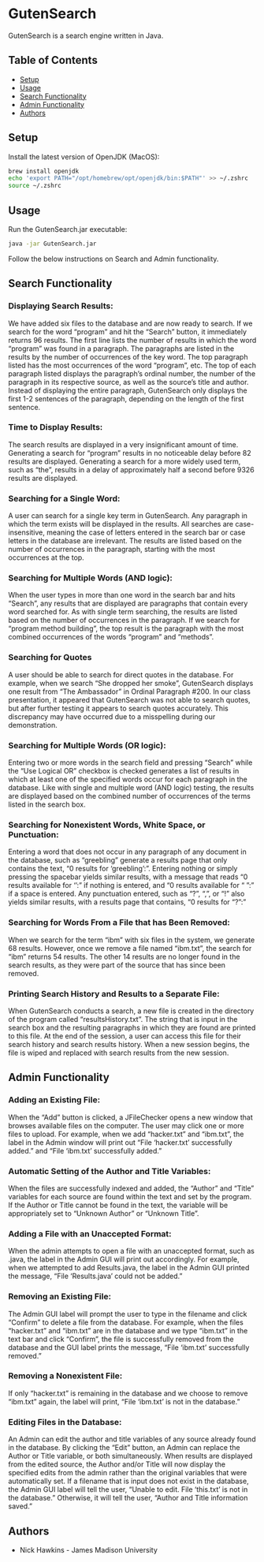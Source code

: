 # GutenSearch

GutenSearch is a search engine written in Java.

## Table of Contents
* [Setup](#setup)
* [Usage](#usage)
* [Search Functionality](#search-functionality)
* [Admin Functionality](#admin-functionality)
* [Authors](#authors)

## Setup

Install the latest version of OpenJDK (MacOS):
```bash
brew install openjdk
echo 'export PATH="/opt/homebrew/opt/openjdk/bin:$PATH"' >> ~/.zshrc
source ~/.zshrc
```

## Usage

Run the GutenSearch.jar executable:

```bash
java -jar GutenSearch.jar
```

Follow the below instructions on Search and Admin functionality. 

## Search Functionality
### Displaying Search Results:
We have added six files to the database and are now ready to search. If we search for the word “program” and hit the 
“Search” button, it immediately returns 96 results. The first line lists the number of results in which the word 
“program” was found in a paragraph. The paragraphs are listed in the results by the number of occurrences of the key 
word. The top paragraph listed has the most occurrences of the word “program”, etc. The top of each paragraph listed 
displays the paragraph’s ordinal number, the number of the paragraph in its respective source, as well as the source’s 
title and author. Instead of displaying the entire paragraph, GutenSearch only displays the first 1-2 sentences of the 
paragraph, depending on the length of the first sentence.

### Time to Display Results:
The search results are displayed in a very insignificant amount of time. Generating a search for “program” results in 
no noticeable delay before 82 results are displayed. Generating a search for a more widely used term, such as “the”, 
results in a delay of approximately half a second before 9326 results are displayed.

### Searching for a Single Word:
A user can search for a single key term in GutenSearch. Any paragraph in which the term exists will be displayed in 
the results. All searches are case-insensitive, meaning the case of letters entered in the search bar or case letters 
in the database are irrelevant. The results are listed based on the number of occurrences in the paragraph, starting 
with the most occurrences at the top.

### Searching for Multiple Words (AND logic):
When the user types in more than one word in the search bar and hits “Search”, any results that are displayed are 
paragraphs that contain every word searched for. As with single term searching, the results are listed based on the 
number of occurrences in the paragraph. If we search for “program method building”, the top result is the paragraph 
with the most combined occurrences of the words “program” and “methods”.

### Searching for Quotes
A user should be able to search for direct quotes in the database. For example, when we search “She dropped her smoke”, 
GutenSearch displays one result from “The Ambassador” in Ordinal Paragraph #200. In our class presentation, it 
appeared that GutenSearch was not able to search quotes, but after further testing it appears to search quotes 
accurately. This discrepancy may have occurred due to a misspelling during our demonstration.
     
### Searching for Multiple Words (OR logic):
Entering two or more words in the search field and pressing “Search” while the “Use Logical OR” checkbox is checked 
generates a list of results in which at least one of the specified words occur for each paragraph in the database. 
Like with single and multiple word (AND logic) testing, the results are displayed based on the combined number of 
occurrences of the terms listed in the search box.

### Searching for Nonexistent Words, White Space, or Punctuation:
Entering a word that does not occur in any paragraph of any document in the database, such as “greebling” generate a 
results page that only contains the text, “0 results for ‘greebling’:”.
Entering nothing or simply pressing the spacebar yields similar results, with a message that reads
“0 results available for ‘’:” if nothing is entered, and “0 results available for “ ”:” if a space is entered.
Any punctuation entered, such as “?”, “,”, or “!” also yields similar results, with a results page that contains, “0 
results for “?”:”

### Searching for Words From a File that has Been Removed:
When we search for the term “ibm” with six files in the system, we generate 68 results. However, once we remove a file 
named “ibm.txt”, the search for “ibm” returns 54 results. The other 14 results are no longer found in the search 
results, as they were part of the source that has since been removed.

### Printing Search History and Results to a Separate File: 
When GutenSearch conducts a search, a new file is created in the directory of the program called “resultsHistory.txt”. 
The string that is input in the search box and the resulting paragraphs in which they are found are printed to this 
file. At the end of the session, a user can access this file for their search history and search results history. When 
a new session begins, the file is wiped and replaced with search results from the new session.

## Admin Functionality
### Adding an Existing File:
When the “Add” button is clicked, a JFileChecker opens a new window that browses available files on the computer. The 
user may click one or more files to upload. For example, when we add “hacker.txt” and “ibm.txt”, the label in the Admin 
window will print out “File ‘hacker.txt’ successfully added.” and “File ‘ibm.txt’ successfully added.”

### Automatic Setting of the Author and Title Variables:
When the files are successfully indexed and added, the “Author” and “Title” variables for each source are found within 
the text and set by the program. If the Author or Title cannot be found in the text, the variable will be appropriately 
set to “Unknown Author” or “Unknown Title”.

### Adding a File with an Unaccepted Format:
When the admin attempts to open a file with an unaccepted format, such as .java, the label in the Admin GUI will print 
out accordingly. For example, when we attempted to add Results.java, the label in the Admin GUI printed the message, 
“File ‘Results.java’ could not be added.”

### Removing an Existing File:
The Admin GUI label will prompt the user to type in the filename and click “Confirm” to delete a file from the 
database. For example, when the files “hacker.txt” and “ibm.txt” are in the database and we type “ibm.txt” in the text 
bar and click “Confirm”, the file is successfully removed from the database and the GUI label prints the message, 
“File ‘ibm.txt’ successfully removed.”

### Removing a Nonexistent File:
If only “hacker.txt” is remaining in the database and we choose to remove “ibm.txt” again, the label will print, “File 
‘ibm.txt’ is not in the database.”

### Editing Files in the Database:
An Admin can edit the author and title variables of any source already found in the database. By clicking the “Edit” 
button, an Admin can replace the Author or Title variable, or both simultaneously. When results are displayed from the 
edited source, the Author and/or Title will now display the specified edits from the admin rather than the original 
variables that were automatically set. If a filename that is input does not exist in the database, the Admin GUI 
label will tell the user, “Unable to edit. File ‘this.txt’ is not in the database.” Otherwise, it will tell the user, 
“Author and Title information saved.”

## Authors

* Nick Hawkins - James Madison University